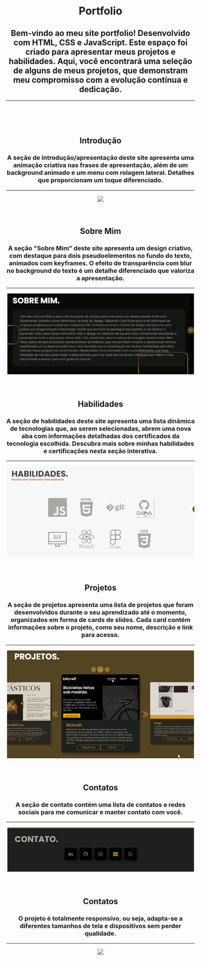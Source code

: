 <div  style="text-align:center">

# Portfolio

## Bem-vindo ao meu site portfolio! Desenvolvido com HTML, CSS e JavaScript. Este espaço foi criado para apresentar meus projetos e habilidades. Aqui, você encontrará uma seleção de alguns de meus projetos, que demonstram meu compromisso com a evolução contínua e dedicação.

---

<br>
<br>
<br>

## Introdução

### A seção de introdução/apresentação deste site apresenta uma animação criativa nas frases de apresentação, além de um background animado e um menu com rolagem lateral. Detalhes que proporcionam um toque diferenciado.

---

<img src='./src/img/gifs/portfolio1G.gif'>
<br>
<br>
<br>

## Sobre Mim

### A seção "Sobre Mim" deste site apresenta um design criativo, com destaque para dois pseudoelementos no fundo do texto, animados com keyframes. O efeito de transparência com blur no background do texto é um detalhe diferenciado que valoriza a apresentação.

---

<img src='./src/img/gifs/portfolio2G.gif'>
<br>
<br>
<br>

## Habilidades

### A seção de habilidades deste site apresenta uma lista dinâmica de tecnologias que, ao serem selecionadas, abrem uma nova aba com informações detalhadas dos certificados da tecnologia escolhida. Descubra mais sobre minhas habilidades e certificações nesta seção interativa.

---

<img src='./src/img/gifs/portfolio3G.gif'>
<br>
<br>
<br>

## Projetos

### A seção de projetos apresenta uma lista de projetos que foram desenvolvidos durante o seu aprendizado até o momento, organizados em forma de cards de slides. Cada card contém informações sobre o projeto, como seu nome, descrição e link para acesso.

---

<img src='./src/img/gifs/portfolio4G.gif'>
<br>
<br>
<br>

## Contatos

### A seção de contato contém uma lista de contatos e redes sociais para me comunicar e manter contato com você.

---

<img src='./src/img/gifs/portfolio5G.gif'>
<br>
<br>
<br>

## Contatos

### O projeto é totalmente responsivo, ou seja, adapta-se a diferentes tamanhos de tela e dispositivos sem perder qualidade.

---

<img src='./src/img/gifs/portfolio6G.gif'>
<br>
<br>
<br>
</div>

